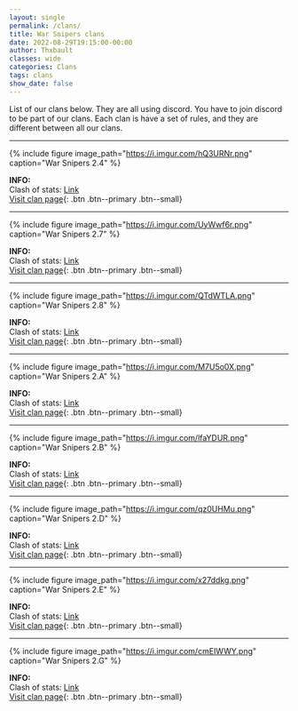 ```yaml
---
layout: single
permalink: /clans/
title: War Snipers clans
date: 2022-08-29T19:15:00-00:00
author: Thxbault
classes: wide
categories: Clans
tags: clans
show_date: false
---
```


List of our clans below. They are all using discord. You have to join discord to be part of our clans. Each clan is have a set of rules, and they are different between all our clans.

***

{% include figure image_path="https://i.imgur.com/hQ3URNr.png" caption="War Snipers 2.4" %}

**INFO:**<br>
Clash of stats: [Link](https://www.clashofstats.com/clans/war-snipers-2.7-PU9PLQJ2/summary)<br>
[Visit clan page](https://www.warsnipers.com/clans/24){: .btn .btn--primary .btn--small}<br>

***

{% include figure image_path="https://i.imgur.com/UyWwf6r.png" caption="War Snipers 2.7" %}

**INFO:**<br>
Clash of stats: [Link](https://www.clashofstats.com/clans/war-snipers-2.7-PU9PLQJ2/summary)<br>
[Visit clan page](https://www.warsnipers.com/clans/24){: .btn .btn--primary .btn--small}<br>

***

{% include figure image_path="https://i.imgur.com/QTdWTLA.png" caption="War Snipers 2.8" %}

**INFO:**<br>
Clash of stats: [Link](https://www.clashofstats.com/clans/war-snipers-2.7-PU9PLQJ2/summary)<br>
[Visit clan page](https://www.warsnipers.com/clans/24){: .btn .btn--primary .btn--small}<br>

***

{% include figure image_path="https://i.imgur.com/M7U5o0X.png" caption="War Snipers 2.A" %}

**INFO:**<br>
Clash of stats: [Link](https://www.clashofstats.com/clans/war-snipers-2.7-PU9PLQJ2/summary)<br>
[Visit clan page](https://www.warsnipers.com/clans/24){: .btn .btn--primary .btn--small}<br>

***

{% include figure image_path="https://i.imgur.com/lfaYDUR.png" caption="War Snipers 2.B" %}

**INFO:**<br>
Clash of stats: [Link](https://www.clashofstats.com/clans/war-snipers-2.7-PU9PLQJ2/summary)<br>
[Visit clan page](https://www.warsnipers.com/clans/24){: .btn .btn--primary .btn--small}<br>

***

{% include figure image_path="https://i.imgur.com/qz0UHMu.png" caption="War Snipers 2.D" %}

**INFO:**<br>
Clash of stats: [Link](https://www.clashofstats.com/clans/war-snipers-2.7-PU9PLQJ2/summary)<br>
[Visit clan page](https://www.warsnipers.com/clans/24){: .btn .btn--primary .btn--small}<br>

***

{% include figure image_path="https://i.imgur.com/x27ddkg.png" caption="War Snipers 2.E" %}

**INFO:**<br>
Clash of stats: [Link](https://www.clashofstats.com/clans/war-snipers-2.7-PU9PLQJ2/summary)<br>
[Visit clan page](https://www.warsnipers.com/clans/24){: .btn .btn--primary .btn--small}<br>

***

{% include figure image_path="https://i.imgur.com/cmEIWWY.png" caption="War Snipers 2.G" %}

**INFO:**<br>
Clash of stats: [Link](https://www.clashofstats.com/clans/war-snipers-2.7-PU9PLQJ2/summary)<br>
[Visit clan page](https://www.warsnipers.com/clans/24){: .btn .btn--primary .btn--small}<br>


